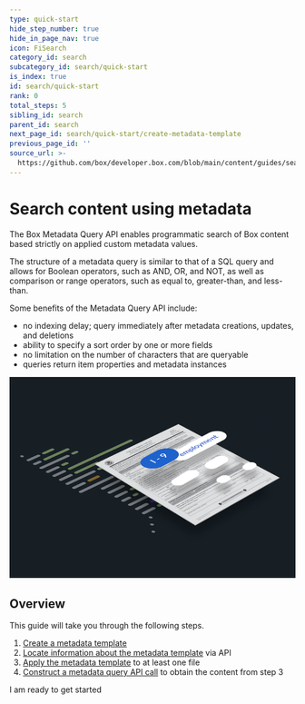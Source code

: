 ```yaml
---
type: quick-start
hide_step_number: true
hide_in_page_nav: true
icon: FiSearch
category_id: search
subcategory_id: search/quick-start
is_index: true
id: search/quick-start
rank: 0
total_steps: 5
sibling_id: search
parent_id: search
next_page_id: search/quick-start/create-metadata-template
previous_page_id: ''
source_url: >-
  https://github.com/box/developer.box.com/blob/main/content/guides/search/quick-start/0-index.md
---
```

# Search content using metadata

The Box Metadata Query API enables programmatic search of Box content based
strictly on applied custom metadata values.

The structure of a metadata query is similar to that of a SQL query and allows
for Boolean operators, such as AND, OR, and NOT, as well as comparison or range
operators, such as equal to, greater-than, and less-than.

Some benefits of the Metadata Query API include:

* no indexing delay; query immediately after metadata creations, updates, and deletions
* ability to specify a sort order by one or more fields
* no limitation on the number of characters that are queryable
* queries return item properties and metadata instances

<ImageFrame center>

![Metadata](./images/metadata.png)

</ImageFrame>

## Overview

This guide will take you through the following steps.

1. [Create a metadata template][stepone]
2. [Locate information about the metadata template][steptwo] via API
3. [Apply the metadata template][stepthree] to at least one file
4. [Construct a metadata query API call][stepfour] to obtain the content from step 3

<Next>

I am ready to get started

</Next>

[stepone]: g://search/quick-start/create-metadata-template
[steptwo]: g://search/quick-start/locate-template-info
[stepthree]: g://search/quick-start/apply-template-to-file
[stepfour]: g://search/quick-start/metadata-query-api